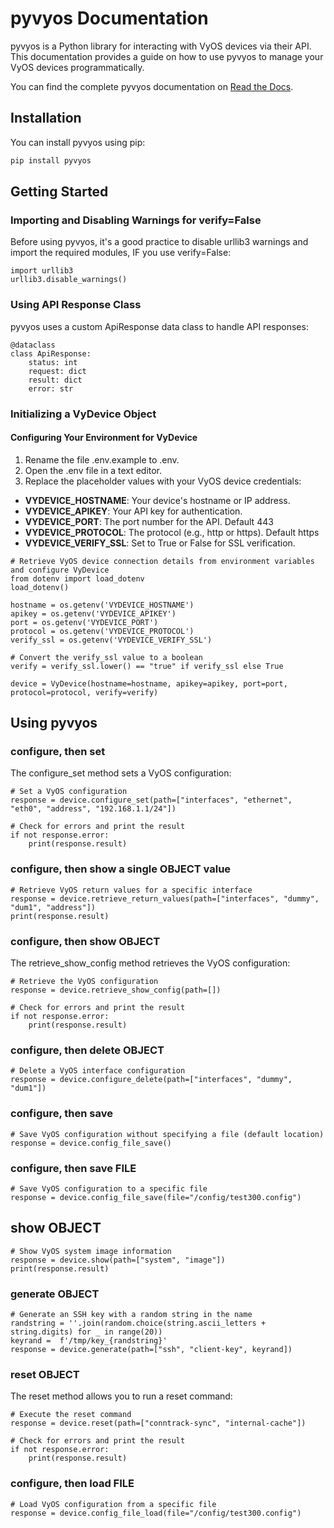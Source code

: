 # pyvyos Documentation

pyvyos is a Python library for interacting with VyOS devices via their API. This documentation provides a guide on how to use pyvyos to manage your VyOS devices programmatically.

You can find the complete pyvyos documentation on [Read the Docs](https://pyvyos.readthedocs.io/en/latest/).

## Installation

You can install pyvyos using pip:

```bash
pip install pyvyos
```

## Getting Started

### Importing and Disabling Warnings for verify=False
Before using pyvyos, it's a good practice to disable urllib3 warnings and import the required modules, IF you use verify=False:

```
import urllib3
urllib3.disable_warnings()
```

### Using API Response Class
pyvyos uses a custom ApiResponse data class to handle API responses:

```
@dataclass
class ApiResponse:
    status: int
    request: dict
    result: dict
    error: str
```

### Initializing a VyDevice Object


#### Configuring Your Environment for VyDevice
1. Rename the file .env.example to .env.
1. Open the .env file in a text editor.
1. Replace the placeholder values with your VyOS device credentials:
  - **VYDEVICE_HOSTNAME**: Your device's hostname or IP address.
  - **VYDEVICE_APIKEY**: Your API key for authentication.
  - **VYDEVICE_PORT**: The port number for the API. Default 443
  - **VYDEVICE_PROTOCOL**: The protocol (e.g., http or https). Default https
  - **VYDEVICE_VERIFY_SSL**: Set to True or False for SSL verification. 


```
# Retrieve VyOS device connection details from environment variables and configure VyDevice
from dotenv import load_dotenv
load_dotenv()

hostname = os.getenv('VYDEVICE_HOSTNAME')
apikey = os.getenv('VYDEVICE_APIKEY')
port = os.getenv('VYDEVICE_PORT')
protocol = os.getenv('VYDEVICE_PROTOCOL')
verify_ssl = os.getenv('VYDEVICE_VERIFY_SSL')

# Convert the verify_ssl value to a boolean
verify = verify_ssl.lower() == "true" if verify_ssl else True 

device = VyDevice(hostname=hostname, apikey=apikey, port=port, protocol=protocol, verify=verify)
```

## Using pyvyos

### configure, then set
The configure_set method sets a VyOS configuration:

```
# Set a VyOS configuration
response = device.configure_set(path=["interfaces", "ethernet", "eth0", "address", "192.168.1.1/24"])

# Check for errors and print the result
if not response.error:
    print(response.result)
```
### configure, then show a single OBJECT value
```
# Retrieve VyOS return values for a specific interface
response = device.retrieve_return_values(path=["interfaces", "dummy", "dum1", "address"])
print(response.result)
```

### configure, then show OBJECT
The retrieve_show_config method retrieves the VyOS configuration:

```
# Retrieve the VyOS configuration
response = device.retrieve_show_config(path=[])

# Check for errors and print the result
if not response.error:
    print(response.result)
```

### configure, then delete OBJECT
```
# Delete a VyOS interface configuration
response = device.configure_delete(path=["interfaces", "dummy", "dum1"])
```

### configure, then save
```
# Save VyOS configuration without specifying a file (default location)
response = device.config_file_save()
```

### configure, then save FILE
```
# Save VyOS configuration to a specific file
response = device.config_file_save(file="/config/test300.config")
```

## show OBJECT
```
# Show VyOS system image information
response = device.show(path=["system", "image"])
print(response.result)
```

### generate OBJECT
```
# Generate an SSH key with a random string in the name
randstring = ''.join(random.choice(string.ascii_letters + string.digits) for _ in range(20))
keyrand =  f'/tmp/key_{randstring}'
response = device.generate(path=["ssh", "client-key", keyrand])
```

### reset OBJECT
The reset method allows you to run a reset command:

```
# Execute the reset command
response = device.reset(path=["conntrack-sync", "internal-cache"])

# Check for errors and print the result
if not response.error:
    print(response.result)
```

### configure, then load FILE
```
# Load VyOS configuration from a specific file
response = device.config_file_load(file="/config/test300.config")
```

